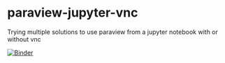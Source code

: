 # paraview-jupyter-vnc
Trying multiple solutions to use paraview from a jupyter notebook with or without vnc

[![Binder](https://mybinder.org/badge_logo.svg)](https://mybinder.org/v2/gh/SofianeB/paraview-jupyter-vnc/HEAD?urlpath=/lab/home/jovyan)
